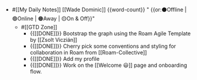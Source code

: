 - #[[My Daily Notes]] [[Wade Dominic]] {{word-count}} " {{or:⚫️Offline | 🟢Online | 🟠Away | 🟡On & Off}}"
    - #[[GTD Zone]]
        - {{[[DONE]]}} Bootstrap the graph using the Roam Agile Template by [[Zsolt Viczián]]
        - {{[[DONE]]}} Cherry pick some conventions and styling for collaboration in Roam from [[Roam-Collective]]
        - {{[[DONE]]}} Add my profile
        - {{[[DONE]]}} Work on the [[Welcome 😃]] page and onboarding flow.
